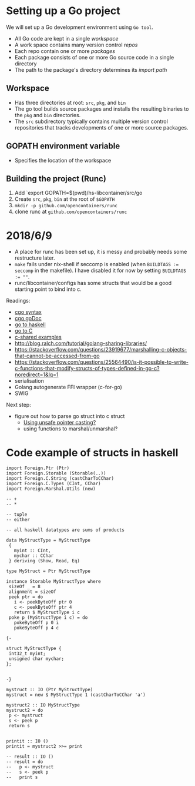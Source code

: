 # Setting up a Go project
We will set up a Go development environment using `Go tool`.

- All Go code are kept in a single *workspace*
- A work space contains many version control *repos*
- Each repo contain one or more *packages*
- Each package consists of one or more Go source code in a single directory
- The path to the package's directory determines its *import path*

## Workspace
- Has three directories at root: `src`, `pkg`, and `bin`
- The go tool builds source packages and installs the resulting binaries to the `pkg` and `bin` directories.
- The `src` subdirectory typically contains multiple version control repositories that tracks developments of one or more source packages.

## GOPATH environment variable
- Specifies the location of the workspace

## Building the project (Runc)
1. Add `export GOPATH=$(pwd)/hs-libcontainer/src/go
2. Create `src`, `pkg`, `bin` at the root of `$GOPATH`
3. `mkdir -p github.com/opencontainers/runc`
4. clone runc at `github.com/opencontainers/runc`

# 2018/6/9
- A place for runc has been set up, it is messy and probably needs some restructure later.
- `make` fails under nix-shell if seccomp is enabled (when `BUILDTAGS := seccomp` in the makefile). I have disabled it for now by setting `BUILDTAGS := ""`.
- runc/libcontainer/configs has some structs that would be a good starting point to bind into c.

Readings:
- [cgo syntax](https://golang.org/cmd/cgo/)
- [cgo goDoc](https://godoc.org/github.com/chai2010/cgo)
- [go to haskell](https://sakshamsharma.com/2018/02/haskell-golang-ffi/#golang-to-c)
- [go to C](https://medium.com/learning-the-go-programming-language/calling-go-functions-from-other-languages-4c7d8bcc69bf)
- [c-shared examples](https://github.com/vladimirvivien/go-cshared-examples)
- http://blog.ralch.com/tutorial/golang-sharing-libraries/
- https://stackoverflow.com/questions/23919677/marshalling-c-objects-that-cannot-be-accessed-from-go
- https://stackoverflow.com/questions/25564490/is-it-possible-to-write-c-functions-that-modify-structs-of-types-defined-in-go-c?noredirect=1&lq=1
- serialisation
- Golang autogenerate FFI wrapper (c-for-go)
- SWIG

Next step:
- figure out how to parse go struct into c struct
	- [Using unsafe pointer casting?](https://stackoverflow.com/questions/39794721/how-to-convert-go-struct-to-c-struct)
	- using functions to marshal/unmarshal?

# Code example of structs in haskell
```
import Foreign.Ptr (Ptr)
import Foreign.Storable (Storable(..))
import Foreign.C.String (castCharToCChar)
import Foreign.C.Types (CInt, CChar)
import Foreign.Marshal.Utils (new)

-- +
-- *

-- tuple
-- either

-- all haskell datatypes are sums of products

data MyStructType = MyStructType
 {
   myint :: CInt,
   mychar :: CChar
 } deriving (Show, Read, Eq)

type MyStruct = Ptr MyStructType

instance Storable MyStructType where
 sizeOf _ = 8
 alignment = sizeOf
 peek ptr = do
   i <- peekByteOff ptr 0
   c <- peekByteOff ptr 4
   return $ MyStructType i c
 poke p (MyStructType i c) = do
   pokeByteOff p 0 i
   pokeByteOff p 4 c

{-

struct MyStructType {
 int32_t myint;
 unsigned char mychar;
};


-}

mystruct :: IO (Ptr MyStructType)
mystruct = new $ MyStructType 1 (castCharToCChar 'a')

mystruct2 :: IO MyStructType
mystruct2 = do
 p <- mystruct
 s <- peek p
 return s


printit :: IO ()
printit = mystruct2 >>= print

-- result :: IO ()
-- result = do
--   p <- mystruct
--   s <- peek p
--   print s
```
